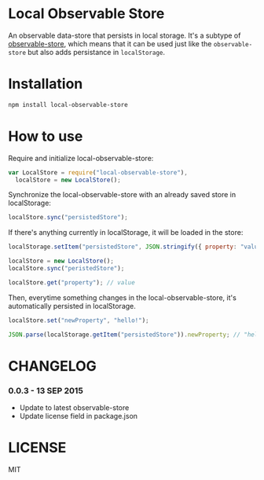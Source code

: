 Local Observable Store
=============

An observable data-store that persists in local storage. It's a subtype of [observable-store](https://github.com/flams/observable-store), which means that it can be used just like the `observable-store` but also adds persistance in `localStorage`.

Installation
============

```bash
npm install local-observable-store
```

How to use
==========

Require and initialize local-observable-store:

```js
var LocalStore = require("local-observable-store"),
  localStore = new LocalStore();
```

Synchronize the local-observable-store with an already saved store in localStorage:

```js
localStore.sync("persistedStore");
```

If there's anything currently in localStorage, it will be loaded in the store:

```js
localStorage.setItem("persistedStore", JSON.stringify({ property: "value" }));

localStore = new LocalStore();
localStore.sync("peristedStore");

localStore.get("property"); // value
```

Then, everytime something changes in the local-observable-store, it's automatically persisted in localStorage.

```js
localStore.set("newProperty", "hello!");

JSON.parse(localStorage.getItem("persistedStore")).newProperty; // "hello!";
```

CHANGELOG
=========

### 0.0.3 - 13 SEP 2015

* Update to latest observable-store
* Update license field in package.json


LICENSE
=======

MIT
